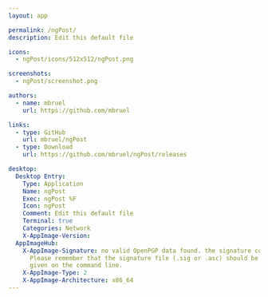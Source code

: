 ```yaml
---
layout: app

permalink: /ngPost/
description: Edit this default file

icons:
  - ngPost/icons/512x512/ngPost.png

screenshots:
  - ngPost/screenshot.png

authors:
  - name: mbruel
    url: https://github.com/mbruel

links:
  - type: GitHub
    url: mbruel/ngPost
  - type: Download
    url: https://github.com/mbruel/ngPost/releases

desktop:
  Desktop Entry:
    Type: Application
    Name: ngPost
    Exec: ngPost %F
    Icon: ngPost
    Comment: Edit this default file
    Terminal: true
    Categories: Network
    X-AppImage-Version: 
  AppImageHub:
    X-AppImage-Signature: no valid OpenPGP data found. the signature could not be verified.
      Please remember that the signature file (.sig or .asc) should be the first file
      given on the command line.
    X-AppImage-Type: 2
    X-AppImage-Architecture: x86_64
---
```

